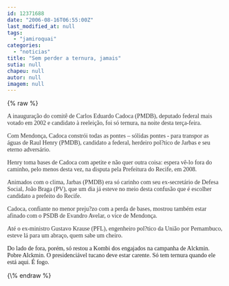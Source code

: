 ```yaml
---
id: 12371688
date: "2006-08-16T06:55:00Z"
last_modified_at: null
tags:
  - "jamiroquai"
categories:
  - "noticias"
title: "Sem perder a ternura, jamais"
sutia: null
chapeu: null
autor: null
imagem: null
---
```

{\% raw %}
<p><FONT color=#333333></p>
<p><P><FONT face=Verdana>A inauguração do comitê de Carlos Eduardo Cadoca (PMDB), deputado federal mais votado em 2002 e candidato à reeleição, foi só ternura, na noite desta terça-feira.</FONT></P></p>
<p><P><FONT face=Verdana>Com Mendonça, Cadoca constrói todas as pontes – sólidas pontes - para transpor as águas de Raul Henry (PMDB), candidato a federal, herdeiro pol?tico de Jarbas e seu eterno adversário.</FONT></P></p>
<p><P><FONT face=Verdana>Henry toma bases de Cadoca com apetite e não quer outra coisa: espera vê-lo fora do caminho, pelo menos desta vez, na disputa pela Prefeitura do Recife, em 2008.</FONT></P></p>
<p><P><FONT face=Verdana>Animados com o clima, Jarbas (PMDB) era só carinho com seu ex-secretário de Defesa Social, João Braga (PV), que um dia já esteve no meio desta confusão que é escolher candidato a prefeito do Recife.</FONT></P></p>
<p><P><FONT face=Verdana>Cadoca, confiante no menor preju?zo com a perda de bases, mostrou também estar afinado com o PSDB de Evandro Avelar, o vice de Mendonça.</FONT></P></p>
<p><P><FONT face=Verdana>Até o ex-ministro Gustavo Krause (PFL), engenheiro pol?tico da União por Pernambuco, esteve lá para um abraço, quem sabe um cheiro.</FONT></P></FONT></p>
<p><P><FONT face=Verdana>Do lado de fora, porém, só restou a Kombi dos engajados na campanha de Alckmin. Pobre Alckmin. O presidenciável tucano deve estar carente. Só tem ternura quando ele está aqui. É fogo.</FONT></P> </p>
{\% endraw %}
